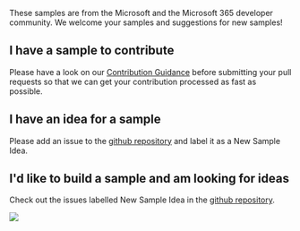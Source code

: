 These samples are from the Microsoft and the Microsoft 365 developer community. We welcome your samples and suggestions for new samples!

## I have a sample to contribute

Please have a look on our [Contribution Guidance](https://github.com/pnp/teams-dev-samples/blob/master/.github/CONTRIBUTING.md) before submitting your pull requests so that we can get your contribution processed as fast as possible.

## I have an idea for a sample

Please add an issue to the [github repository](https://github.com/pnp/teams-dev-samples/issues/new) and label it as a New Sample Idea.

## I'd like to build a sample and am looking for ideas

Check out the issues labelled New Sample Idea in the [github repository](https://github.com/pnp/teams-dev-samples/labels/new%20sample%20idea).

<img src="https://telemetry.sharepointpnp.com/teams-dev-samples/docs/contributing" />